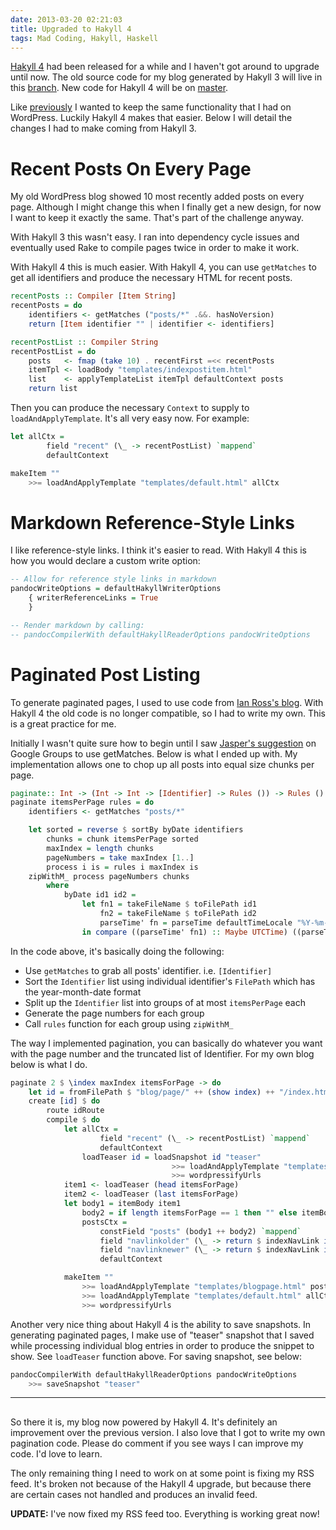 ```yaml
---
date: 2013-03-20 02:21:03
title: Upgraded to Hakyll 4
tags: Mad Coding, Hakyll, Haskell
---
```

[Hakyll 4][3] had been released for a while and I haven't got around to upgrade
until now. The old source code for my blog generated by Hakyll 3 will live in
this [branch][1]. New code for Hakyll 4 will be on [master][2].

Like [previously][4] I wanted to keep the same functionality that I had on
WordPress. Luckily Hakyll 4 makes that easier. Below I will detail the changes I
had to make coming from Hakyll 3.


# Recent Posts On Every Page

My old WordPress blog showed 10 most recently added posts on every page.
Although I might change this when I finally get a new design, for now I want to
keep it exactly the same. That's part of the challenge anyway.

With Hakyll 3 this wasn't easy. I ran into dependency cycle issues and eventually
used Rake to compile pages twice in order to make it work.

With Hakyll 4 this is much easier. With Hakyll 4, you can use `getMatches` to
get all identifiers and produce the necessary HTML for recent posts.

```haskell
recentPosts :: Compiler [Item String]
recentPosts = do
    identifiers <- getMatches ("posts/*" .&&. hasNoVersion)
    return [Item identifier "" | identifier <- identifiers]

recentPostList :: Compiler String
recentPostList = do
    posts   <- fmap (take 10) . recentFirst =<< recentPosts
    itemTpl <- loadBody "templates/indexpostitem.html"
    list    <- applyTemplateList itemTpl defaultContext posts
    return list
```

Then you can produce the necessary `Context` to supply to
`loadAndApplyTemplate`. It's all very easy now. For example:

```haskell
let allCtx =
        field "recent" (\_ -> recentPostList) `mappend`
        defaultContext

makeItem ""
    >>= loadAndApplyTemplate "templates/default.html" allCtx
```


# Markdown Reference-Style Links

I like reference-style links. I think it's easier to read. With Hakyll 4 this
is how you would declare a custom write option:

```haskell
-- Allow for reference style links in markdown
pandocWriteOptions = defaultHakyllWriterOptions
    { writerReferenceLinks = True
    }

-- Render markdown by calling:
-- pandocCompilerWith defaultHakyllReaderOptions pandocWriteOptions
```


# Paginated Post Listing

To generate paginated pages, I used to use code from [Ian Ross's blog][5]. With
Hakyll 4 the old code is no longer compatible, so I had to write my own. This is
a great practice for me.

Initially I wasn't quite sure how to begin until I saw [Jasper's suggestion][6]
on Google Groups to use getMatches. Below is what I ended up with. My
implementation allows one to chop up all posts into equal size chunks per page.

```haskell
paginate:: Int -> (Int -> Int -> [Identifier] -> Rules ()) -> Rules ()
paginate itemsPerPage rules = do
    identifiers <- getMatches "posts/*"

    let sorted = reverse $ sortBy byDate identifiers
        chunks = chunk itemsPerPage sorted
        maxIndex = length chunks
        pageNumbers = take maxIndex [1..]
        process i is = rules i maxIndex is
    zipWithM_ process pageNumbers chunks
        where
            byDate id1 id2 =
                let fn1 = takeFileName $ toFilePath id1
                    fn2 = takeFileName $ toFilePath id2
                    parseTime' fn = parseTime defaultTimeLocale "%Y-%m-%d" $ intercalate "-" $ take 3 $ splitAll "-" fn
                in compare ((parseTime' fn1) :: Maybe UTCTime) ((parseTime' fn2) :: Maybe UTCTime)
```

In the code above, it's basically doing the following:

- Use `getMatches` to grab all posts' identifier. i.e. `[Identifier]`
- Sort the `Identifier` list using individual identifier's `FilePath` which has the
  year-month-date format
- Split up the `Identifier` list into groups of at most `itemsPerPage` each
- Generate the page numbers for each group
- Call `rules` function for each group using `zipWithM_`

The way I implemented pagination, you can basically do whatever you want with
the page number and the truncated list of Identifier. For my own blog below is
what I do.

```haskell
paginate 2 $ \index maxIndex itemsForPage -> do
    let id = fromFilePath $ "blog/page/" ++ (show index) ++ "/index.html"
    create [id] $ do
        route idRoute
        compile $ do
            let allCtx =
                    field "recent" (\_ -> recentPostList) `mappend`
                    defaultContext
                loadTeaser id = loadSnapshot id "teaser"
                                    >>= loadAndApplyTemplate "templates/teaser.html" (teaserCtx tags)
                                    >>= wordpressifyUrls
            item1 <- loadTeaser (head itemsForPage)
            item2 <- loadTeaser (last itemsForPage)
            let body1 = itemBody item1
                body2 = if length itemsForPage == 1 then "" else itemBody item2
                postsCtx =
                    constField "posts" (body1 ++ body2) `mappend`
                    field "navlinkolder" (\_ -> return $ indexNavLink index 1 maxIndex) `mappend`
                    field "navlinknewer" (\_ -> return $ indexNavLink index (-1) maxIndex) `mappend`
                    defaultContext

            makeItem ""
                >>= loadAndApplyTemplate "templates/blogpage.html" postsCtx
                >>= loadAndApplyTemplate "templates/default.html" allCtx
                >>= wordpressifyUrls
```

Another very nice thing about Hakyll 4 is the ability to save snapshots. In
generating paginated pages, I make use of "teaser" snapshot that I saved while
processing individual blog entries in order to produce the snippet to show. See
`loadTeaser` function above. For saving snapshot, see below:

```haskell
pandocCompilerWith defaultHakyllReaderOptions pandocWriteOptions
    >>= saveSnapshot "teaser"
```

---
## 

So there it is, my blog now powered by Hakyll 4. It's definitely an improvement
over the previous version. I also love that I got to write my own pagination
code. Please do comment if you see ways I can improve my code. I'd love to
learn.

The only remaining thing I need to work on at some point is fixing my RSS
feed. It's broken not because of the Hakyll 4 upgrade, but because there are
certain cases not handled and produces an invalid feed.

**UPDATE:** I've now fixed my RSS feed too. Everything is working great now!

  [1]: https://github.com/dannysu/hakyll-blog/tree/hakyll3
  [2]: https://github.com/dannysu/hakyll-blog
  [3]: http://jaspervdj.be/posts/2013-01-16-hakyll-4.0.html
  [4]: /2012/07/26/hakyll-blog/
  [5]: https://github.com/ian-ross/blog
  [6]: https://groups.google.com/d/msg/hakyll/eqaFDplY2cc/V0bBQTwAq94J
